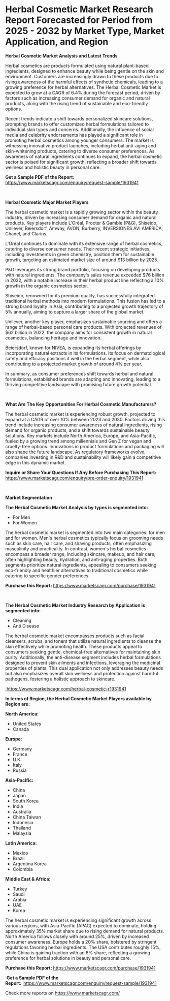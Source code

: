 <p><h1>Herbal Cosmetic Market Research Report Forecasted for Period from 2025 -  2032 by Market Type, Market Application, and Region</h1></p><p><strong>Herbal Cosmetic Market Analysis and Latest Trends</strong></p>
<p><p>Herbal cosmetics are products formulated using natural plant-based ingredients, designed to enhance beauty while being gentle on the skin and environment. Customers are increasingly drawn to these products due to rising awareness of the harmful effects of synthetic chemicals, leading to a growing preference for herbal alternatives. The Herbal Cosmetic Market is expected to grow at a CAGR of 6.4% during the forecast period, driven by factors such as increasing consumer demand for organic and natural products, along with the rising trend of sustainable and eco-friendly options.</p><p>Recent trends indicate a shift towards personalized skincare solutions, prompting brands to offer customized herbal formulations tailored to individual skin types and concerns. Additionally, the influence of social media and celebrity endorsements has played a significant role in promoting herbal cosmetics among younger consumers. The market is witnessing innovative product launches, including herbal anti-aging and skin-whitening products, catering to diverse consumer preferences. As awareness of natural ingredients continues to expand, the herbal cosmetic sector is poised for significant growth, reflecting a broader shift towards wellness and holistic beauty in personal care.</p></p>
<p><strong>Get a Sample PDF of the Report:&nbsp;</strong> <a href="https://www.marketscagr.com/enquiry/request-sample/1931941?utm_campaign=3541&utm_medium=2&utm_source=Github&utm_content=ia&utm_term=04042025&utm_id=herbal-cosmetic">https://www.marketscagr.com/enquiry/request-sample/1931941</a></p>
<p>&nbsp;</p>
<p><strong>Herbal Cosmetic Major Market Players</strong></p>
<p><p>The herbal cosmetic market is a rapidly growing sector within the beauty industry, driven by increasing consumer demand for organic and natural products. Key players include L'Oréal, Procter & Gamble (P&G), Shiseido, Unilever, Beiersdorf, Amway, AVON, Burberry, INVERSIONES AVI AMERICA, Chanel, and Clarins.</p><p>L'Oréal continues to dominate with its extensive range of herbal cosmetics, catering to diverse consumer needs. Their recent strategic initiatives, including investments in green chemistry, position them for sustainable growth, targeting an estimated market size of around $13 billion by 2025.</p><p>P&G leverages its strong brand portfolio, focusing on developing products with natural ingredients. The company's sales revenue exceeded $76 billion in 2022, with a notable increase in their herbal product line reflecting a 10% growth in the organic cosmetics sector.</p><p>Shiseido, renowned for its premium quality, has successfully integrated traditional herbal methods into modern formulations. This fusion has led to a strong brand loyalty in Asia, contributing to a projected growth trajectory of 5% annually, aiming to capture a larger share of the global market.</p><p>Unilever, another key player, emphasizes sustainable sourcing and offers a range of herbal-based personal care products. With projected revenues of $62 billion in 2022, the company aims for consistent growth in natural cosmetics, balancing heritage and innovation.</p><p>Beiersdorf, known for NIVEA, is expanding its herbal offerings by incorporating natural extracts in its formulations. Its focus on dermatological safety and efficacy positions it well in the herbal segment, while also contributing to a projected market growth of around 4% per year.</p><p>In summary, as consumer preferences shift towards herbal and natural formulations, established brands are adapting and innovating, leading to a thriving competitive landscape with promising future growth potential.</p></p>
<p>&nbsp;</p>
<p><strong>What Are The Key Opportunities For Herbal Cosmetic Manufacturers?</strong></p>
<p><p>The herbal cosmetic market is experiencing robust growth, projected to expand at a CAGR of over 10% between 2023 and 2030. Factors driving this trend include increasing consumer awareness of natural ingredients, rising demand for organic products, and a shift towards sustainable beauty solutions. Key markets include North America, Europe, and Asia-Pacific, fueled by a growing trend among millennials and Gen Z for vegan and cruelty-free options. Innovations in product formulations and packaging will also shape the future landscape. As regulatory frameworks evolve, companies investing in R&D and sustainability will likely gain a competitive edge in this dynamic market.</p></p>
<p><strong>Inquire or Share Your Questions If Any Before Purchasing This Report:</strong> <a href="https://www.marketscagr.com/enquiry/pre-order-enquiry/1931941?utm_campaign=3541&utm_medium=2&utm_source=Github&utm_content=ia&utm_term=04042025&utm_id=herbal-cosmetic">https://www.marketscagr.com/enquiry/pre-order-enquiry/1931941</a></p>
<p>&nbsp;</p>
<p><strong>Market Segmentation</strong></p>
<p><strong>The Herbal Cosmetic Market Analysis by types is segmented into:</strong></p>
<p><ul><li>For Men</li><li>For Women</li></ul></p>
<p><p>The herbal cosmetic market is segmented into two main categories: for men and for women. Men's herbal cosmetics typically focus on grooming needs such as skin care, hair care, and shaving products, often emphasizing masculinity and practicality. In contrast, women's herbal cosmetics encompass a broader range, including skincare, makeup, and hair care, often highlighting beauty, hydration, and anti-aging properties. Both segments prioritize natural ingredients, appealing to consumers seeking eco-friendly and healthier alternatives to traditional cosmetics while catering to specific gender preferences.</p></p>
<p><strong>Purchase this Report:&nbsp;</strong><a href="https://www.marketscagr.com/purchase/1931941?utm_campaign=3541&utm_medium=2&utm_source=Github&utm_content=ia&utm_term=04042025&utm_id=herbal-cosmetic">https://www.marketscagr.com/purchase/1931941</a></p>
<p>&nbsp;</p>
<p><strong>The Herbal Cosmetic Market Industry Research by Application is segmented into:</strong></p>
<p><ul><li>Cleaning</li><li>Anti Disease</li></ul></p>
<p><p>The herbal cosmetic market encompasses products such as facial cleansers, scrubs, and toners that utilize natural ingredients to cleanse the skin effectively while promoting health. These products appeal to consumers seeking gentle, chemical-free alternatives for maintaining skin purity. Additionally, the anti-disease segment includes herbal formulations designed to prevent skin ailments and infections, leveraging the medicinal properties of plants. This dual application not only addresses beauty needs but also emphasizes overall skin wellness and protection against harmful pathogens, fostering a holistic approach to skincare.</p></p>
<p><a href="https://www.marketscagr.com/herbal-cosmetic-r1931941?utm_campaign=3541&utm_medium=2&utm_source=Github&utm_content=ia&utm_term=04042025&utm_id=herbal-cosmetic">&nbsp;https://www.marketscagr.com/herbal-cosmetic-r1931941</a></p>
<p><strong>In terms of Region, the Herbal Cosmetic Market Players available by Region are:</strong></p>
<p>
    <p> <strong> North America: </strong>
        <ul>
            <li>United States</li>
            <li>Canada</li>
        </ul>
        </p> 
    <p> <strong> Europe: </strong>
        <ul>
            <li>Germany</li>
            <li>France</li>
            <li>U.K.</li>
            <li>Italy</li>
            <li>Russia</li>
        </ul>
        </p> 
    <p> <strong> Asia-Pacific: </strong>
        <ul>
            <li>China</li>
            <li>Japan</li>
            <li>South Korea</li>
            <li>India</li>
            <li>Australia</li>
            <li>China Taiwan</li>
            <li>Indonesia</li>
            <li>Thailand</li>
            <li>Malaysia</li>
        </ul>
        </p> 
    <p> <strong> Latin America: </strong>
        <ul>
            <li>Mexico</li>
            <li>Brazil</li>
            <li>Argentina Korea</li>
            <li>Colombia</li>
        </ul>
        </p> 
    <p> <strong> Middle East & Africa: </strong>
        <ul>
            <li>Turkey</li>
            <li>Saudi</li>
            <li>Arabia</li>
            <li>UAE</li>
            <li>Korea</li>
        </ul>
    </p>
    </p>
<p><p>The herbal cosmetic market is experiencing significant growth across various regions, with Asia-Pacific (APAC) expected to dominate, holding approximately 35% market share due to rising demand for natural products. North America follows closely with around 25%, driven by increased consumer awareness. Europe holds a 20% share, bolstered by stringent regulations favoring herbal ingredients. The USA contributes roughly 15%, while China is gaining traction with an 8% share, reflecting a growing preference for herbal solutions in beauty and personal care.</p></p>
<p><strong>Purchase this Report: </strong><a href="https://www.marketscagr.com/purchase/1931941?utm_campaign=3541&utm_medium=2&utm_source=Github&utm_content=ia&utm_term=04042025&utm_id=herbal-cosmetic">https://www.marketscagr.com/purchase/1931941</a></p>
<p>&nbsp;<strong>Get a Sample PDF of the Report:&nbsp;&nbsp;</strong><a href="https://www.marketscagr.com/enquiry/request-sample/1931941?utm_campaign=3541&utm_medium=2&utm_source=Github&utm_content=ia&utm_term=04042025&utm_id=herbal-cosmetic">https://www.marketscagr.com/enquiry/request-sample/1931941</a></p>
<p><strong></strong></p>
<p>Check more reports on <a href="https://www.marketscagr.com/?utm_campaign=3541&utm_medium=2&utm_source=Github&utm_content=ia&utm_term=04042025&utm_id=herbal-cosmetic">https://www.marketscagr.com/</a></p>